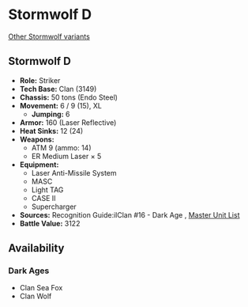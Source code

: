 # Stormwolf D 

[Other Stormwolf variants](../stormwolf.md) 

## Stormwolf D 

- **Role:** Striker 
- **Tech Base:** Clan (3149) 
- **Chassis:** 50 tons (Endo Steel) 
- **Movement:** 6 / 9 (15), XL 
  - **Jumping:** 6 
- **Armor:** 160 (Laser Reflective) 
- **Heat Sinks:** 12 (24) 
- **Weapons:** 
  - ATM 9 (ammo: 14) 
  - ER Medium Laser × 5 
- **Equipment:** 
  - Laser Anti-Missile System 
  - MASC 
  - Light TAG 
  - CASE II 
  - Supercharger 
- **Sources:** Recognition Guide:ilClan #16 - Dark Age , [Master Unit List](http://masterunitlist.info/Unit/Details/8208/stormwolf-d) 
- **Battle Value:** 3122 

## Availability 

### Dark Ages 

- Clan Sea Fox 
- Clan Wolf 

